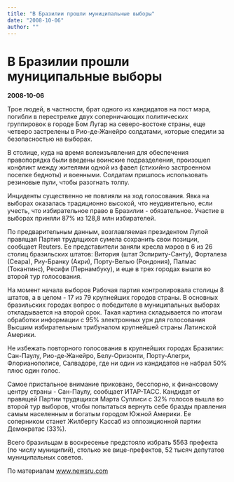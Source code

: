 ```yaml
---
title: "В Бразилии прошли муниципальные выборы"
date: "2008-10-06"
author: ""
---
```


# В Бразилии прошли муниципальные выборы

**2008-10-06** 

Трое людей, в частности, брат одного из кандидатов на пост мэра, погибли в перестрелке двух соперничающих политических группировок в городе Бом Лугар на северо-востоке страны, еще четверо застрелены в Рио-де-Жанейро солдатами, которые следили за безопасностью на выборах.

В столице, куда на время волеизъявления для обеспечения правопорядка были введены воинские подразделения, произошел конфликт между жителями одной из фавел (стихийно застроенном поселке бедноты) и военными. Солдатам пришлось использовать резиновые пули, чтобы разогнать толпу.

Инциденты существенно не повлияли на ход голосования. Явка на выборах оказалась традиционно высокой, что неудивительно, если учесть, что избирательное право в Бразилии - обязательное. Участие в выборах приняли 87% из 128,8 млн избирателей.

По предварительным данным, возглавляемая президентом Лулой правящая Партия трудящихся сумела сохранить свои позиции, сообщает Reuters. Ее представители заняли кресла мэров в 6 из 26 столиц бразильских штатов: Витория (штат Эспириту-Санту), Форталеза (Сеара), Риу-Бранку (Акри), Порту-Велью (Рондония), Палмас (Токантинс), Ресифи (Пернамбуку), и еще в трех городах вышли во второй тур голосования.

На момент начала выборов Рабочая партия контролировала столицы 8 штатов, а в целом - 17 из 79 крупнейших городов страны. В основных бразильских городах вопрос о победителе в муниципальных выборах откладывается на второй срок. Такая картина складывается по итогам обработки информации с 95% электронных урн для голосования Высшим избирательным трибуналом крупнейшей страны Латинской Америки.

Не избежать повторного голосования в крупнейших городах Бразилии: Сан-Паулу, Рио-де-Жанейро, Белу-Оризонти, Порту-Алегри, Флорианополисе, Салвадоре, где ни один из кандидатов не набрал 50% плюс один голос.

Самое пристальное внимание приковано, бесспорно, к финансовому центру страны - Сан-Паулу, сообщает ИТАР-ТАСС. Кандидат от правящей Партии трудящихся Марта Суплиси с 32% голосов вышла во второй тур выборов, чтобы попытаться вернуть себе бразды правления самым населенным и богатым городом Южной Америки. Ее соперником станет Жилберту Кассаб из оппозиционной партии Демократас (33%).

Всего бразильцам в воскресенье предстояло избрать 5563 префекта (по числу муниципий), столько же вице-префектов, 52 тысяч депутатов муниципальных советов.

По материалам www.newsru.com